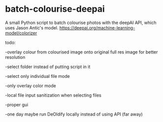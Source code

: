 # batch-colourise-deepai
 A small Python script to batch colourise photos with the deepAI API, which uses Jason Antic's model.
 https://deepai.org/machine-learning-model/colorizer
 
 todo:
 
 -overlay colour from colourised image onto original full res image for better resolution
 
 -select folder instead of putting script in it
 
 -select only individual file mode
 
 -only overlay color mode
 
 -local file input sanitization when selecting files
 
 -proper gui
 
 -one day maybe run DeOldify locally instead of using API (far away)
